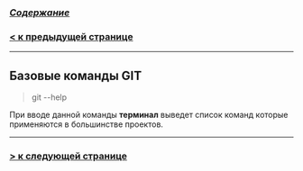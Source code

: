 ### [***Содержание***](./readmy.md)

### [**< к предыдущей странице**](./firstterm.md)
---
## **Базовые команды GIT**

>git --help

При вводе данной команды **терминал**
выведет список команд которые применяются в большинстве проектов.

---

### [**> к следующей странице**](./vscd.md)